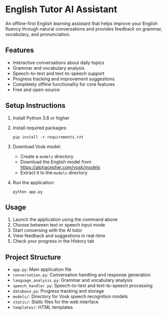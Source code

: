 # English Tutor AI Assistant

An offline-first English learning assistant that helps improve your English fluency through natural conversations and provides feedback on grammar, vocabulary, and pronunciation.

## Features

- Interactive conversations about daily topics
- Grammar and vocabulary analysis
- Speech-to-text and text-to-speech support
- Progress tracking and improvement suggestions
- Completely offline functionality for core features
- Free and open-source

## Setup Instructions

1. Install Python 3.8 or higher
2. Install required packages:
   ```
   pip install -r requirements.txt
   ```
3. Download Vosk model:
   - Create a `models` directory
   - Download the English model from https://alphacephei.com/vosk/models
   - Extract it to the `models` directory

4. Run the application:
   ```
   python app.py
   ```

## Usage

1. Launch the application using the command above
2. Choose between text or speech input mode
3. Start conversing with the AI tutor
4. View feedback and suggestions in real-time
5. Check your progress in the History tab

## Project Structure

- `app.py`: Main application file
- `conversation.py`: Conversation handling and response generation
- `language_analysis.py`: Grammar and vocabulary analysis
- `speech_handler.py`: Speech-to-text and text-to-speech processing
- `database.py`: Progress tracking and storage
- `models/`: Directory for Vosk speech recognition models
- `static/`: Static files for the web interface
- `templates/`: HTML templates
